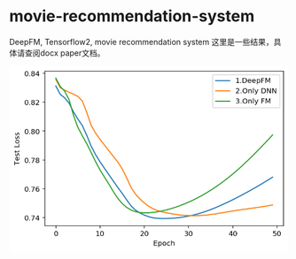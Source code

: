 # movie-recommendation-system
DeepFM, Tensorflow2, movie recommendation system
这里是一些结果，具体请查阅docx paper文档。

![Image text](./1.png)
